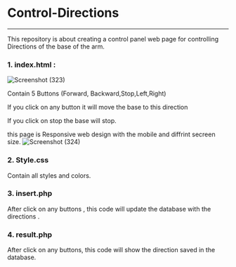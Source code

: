 # Control-Directions

***
This repository is about creating a control panel web page for controlling Directions of the base of the arm.
### 1. index.html : 
![Screenshot (323)](https://user-images.githubusercontent.com/86498365/124356738-5ea70380-dc20-11eb-9c78-1ac69cc36091.png)

   Contain 5 Buttons (Forward, Backward,Stop,Left,Right)
   
   If you click on any button it will move the base to this direction 
 
   If you click on stop the base will stop.
   
   this page is Responsive web design with the mobile and diffrint secreen size.
   ![Screenshot (324)](https://user-images.githubusercontent.com/86498365/124357563-d414d300-dc24-11eb-9d77-ca251b59a0b5.png)

### 2. Style.css

Contain all styles and colors.

### 3. insert.php
After click on any buttons , this code will update the database with the directions .

### 4. result.php
After click on any buttons, this code will show the direction saved in the database.
